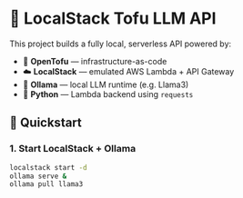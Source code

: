 # 🧠 LocalStack Tofu LLM API

This project builds a fully local, serverless API powered by:

- 🧪 **OpenTofu** — infrastructure-as-code
- ☁️ **LocalStack** — emulated AWS Lambda + API Gateway
- 🧠 **Ollama** — local LLM runtime (e.g. Llama3)
- 🐍 **Python** — Lambda backend using `requests`

## 🚀 Quickstart

### 1. Start LocalStack + Ollama

```bash
localstack start -d
ollama serve &
ollama pull llama3

